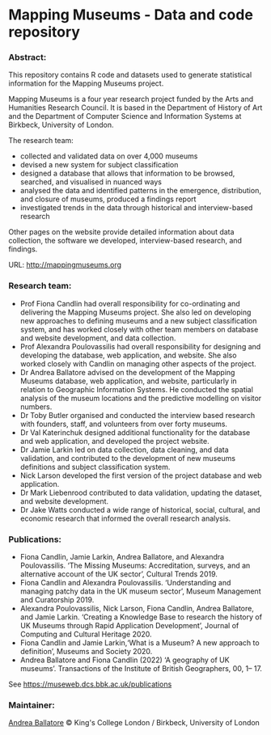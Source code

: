 Mapping Museums - Data and code repository
========

### Abstract: 

This repository contains R code and datasets used to generate statistical information for the Mapping Museums project.

Mapping Museums is a four year research project funded by the Arts and Humanities Research Council. It is based in the Department of History of Art and the Department of Computer Science and Information Systems at Birkbeck, University of London.

The research team:
- collected and validated data on over 4,000 museums
- devised a new system for subject classification
- designed a database that allows that information to be browsed, searched, and visualised in nuanced ways
- analysed the data and identified patterns in the emergence, distribution, and closure of museums, produced a findings report
- investigated trends in the data through historical and interview-based research

Other pages on the website provide detailed information about data collection, the software we developed, interview-based research, and findings. 

URL: http://mappingmuseums.org

### Research team:

- Prof Fiona Candlin had overall responsibility for co-ordinating and delivering the Mapping Museums project. She also led on developing new approaches to defining museums and a new subject classification system, and has worked closely with other team members on database and website development, and data collection.
- Prof Alexandra Poulovassilis had overall responsibility for designing and developing the database, web application, and website. She also worked closely with Candlin on managing other aspects of the project.
- Dr Andrea Ballatore advised on the development of the Mapping Museums database, web application, and website, particularly in relation to Geographic Information Systems. He conducted the spatial analysis of the museum locations and the predictive modelling on visitor numbers.
- Dr Toby Butler organised and conducted the interview based research with founders, staff, and volunteers from over forty museums.
- Dr Val Katerinchuk designed additional functionality for the database and web application, and developed the project website.
- Dr Jamie Larkin led on data collection, data cleaning, and data validation, and contributed to the development of new museums definitions and subject classification system.
- Nick Larson developed the first version of the project database and web application.
- Dr Mark Liebenrood contributed to data validation, updating the dataset, and website development.
- Dr Jake Watts conducted a wide range of historical, social, cultural, and economic research that informed the overall research analysis. 

### Publications:

- Fiona Candlin, Jamie Larkin, Andrea Ballatore, and Alexandra Poulovassilis. ‘The Missing Museums: Accreditation, surveys, and an alternative account of the UK sector’, Cultural Trends 2019.
- Fiona Candlin and Alexandra Poulovassilis. ‘Understanding and managing patchy data in the UK museum sector’, Museum Management and Curatorship 2019.
- Alexandra Poulovassilis, Nick Larson, Fiona Candlin, Andrea Ballatore, and Jamie Larkin. ‘Creating a Knowledge Base to research the history of UK Museums through Rapid Application Development’, Journal of Computing and Cultural Heritage 2020.
- Fiona Candlin and Jamie Larkin,‘What is a Museum? A new approach to definition’, Museums and Society 2020.
- Andrea Ballatore and Fiona Candlin (2022) ‘A geography of UK museums’. Transactions of the Institute of British Geographers, 00, 1– 17.

See https://museweb.dcs.bbk.ac.uk/publications

### Maintainer:

[Andrea Ballatore](https://aballatore.space) © King's College London / Birkbeck, University of London